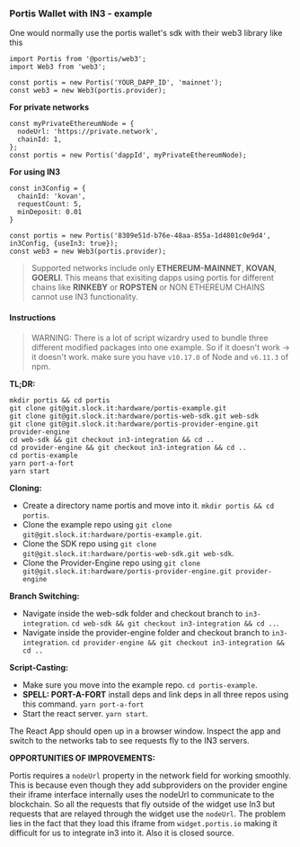 ### Portis Wallet with IN3 - example

One would normally use the portis wallet's sdk with their web3 library like this

```
import Portis from '@portis/web3';
import Web3 from 'web3';

const portis = new Portis('YOUR_DAPP_ID', 'mainnet');
const web3 = new Web3(portis.provider);
```
**For private networks**
```
const myPrivateEthereumNode = {
  nodeUrl: 'https://private.network',
  chainId: 1,
};
const portis = new Portis('dappId', myPrivateEthereumNode);
```
**For using IN3**
```
const in3Config = {
  chainId: 'kovan',
  requestCount: 5,
  minDeposit: 0.01
}

const portis = new Portis('8309e51d-b76e-48aa-855a-1d4801c0e9d4', in3Config, {useIn3: true});
const web3 = new Web3(portis.provider);
```

> Supported networks include only **ETHEREUM-MAINNET**, **KOVAN**, **GOERLI**. This means that exisiting dapps using portis for different chains like **RINKEBY** or **ROPSTEN** or NON ETHEREUM CHAINS cannot use IN3 functionality.

#### Instructions

> WARNING: There is a lot of script wizardry used to bundle three different modified packages into one example. So if it doesn't work -> it doesn't work. make sure you have `v10.17.0` of Node and `v6.11.3` of npm.

**TL;DR:**
```
mkdir portis && cd portis
git clone git@git.slock.it:hardware/portis-example.git
git clone git@git.slock.it:hardware/portis-web-sdk.git web-sdk
git clone git@git.slock.it:hardware/portis-provider-engine.git provider-engine
cd web-sdk && git checkout in3-integration && cd ..
cd provider-engine && git checkout in3-integration && cd ..
cd portis-example
yarn port-a-fort
yarn start
```

**Cloning:**
* Create a directory name portis and move into it. `mkdir portis && cd portis`.
* Clone the example repo using `git clone git@git.slock.it:hardware/portis-example.git`.
* Clone the SDK repo using `git clone git@git.slock.it:hardware/portis-web-sdk.git web-sdk`.
* Clone the Provider-Engine repo using `git clone git@git.slock.it:hardware/portis-provider-engine.git provider-engine`

**Branch Switching:**
* Navigate inside the web-sdk folder and checkout branch to `in3-integration`. `cd web-sdk && git checkout in3-integration && cd ..`.
* Navigate inside the provider-engine folder and checkout branch to `in3-integration`. `cd provider-engine && git checkout in3-integration && cd ..`

**Script-Casting:**
* Make sure you move into the example repo. `cd portis-example`.
* **SPELL: PORT-A-FORT** install deps and link deps in all three repos using this command. `yarn port-a-fort`
* Start the react server. `yarn start`.

The React App should open up in a browser window. Inspect the app and switch to the networks tab to see requests fly to the IN3 servers.

**OPPORTUNITIES OF IMPROVEMENTS:**

Portis requires a `nodeUrl` property in the network field for working smoothly. This is because even though they add subproviders on the provider engine their iframe interface internally uses the nodeUrl to communicate to the blockchain. So all the requests that fly outside of the widget use In3 but requests that are relayed through the widget use the `nodeUrl`. The problem lies in the fact that they load this iframe from `widget.portis.io` making it difficult for us to integrate in3 into it. Also it is closed source.

